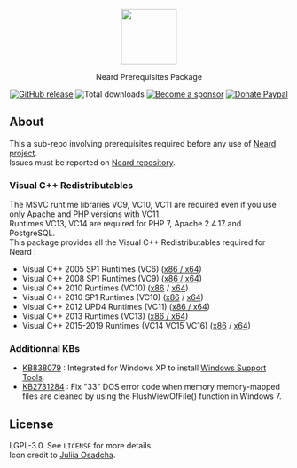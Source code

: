 <p align="center"><a href="https://neard.io" target="_blank"><img width="100" src="https://neard.io/img/logo-prereq.png"></a></p>
<p align="center">Neard Prerequisites Package</p>

<p align="center">
  <a href="https://github.com/neard/prerequisites/releases/latest"><img src="https://img.shields.io/github/release/neard/prerequisites.svg?style=flat-square" alt="GitHub release"></a>
  <img src="https://img.shields.io/github/downloads/neard/prerequisites/total.svg?style=flat-square" alt="Total downloads">
  <a href="https://github.com/sponsors/crazy-max"><img src="https://img.shields.io/badge/sponsor-crazy--max-181717.svg?logo=github&style=flat-square" alt="Become a sponsor"></a>
  <a href="https://www.paypal.me/crazyws"><img src="https://img.shields.io/badge/donate-paypal-00457c.svg?logo=paypal&style=flat-square" alt="Donate Paypal"></a>
</p>

## About

This a sub-repo involving prerequisites required before any use of [Neard project](https://github.com/neard/neard).<br />
Issues must be reported on [Neard repository](https://github.com/neard/neard/issues).

### Visual C++ Redistributables

The MSVC runtime libraries VC9, VC10, VC11 are required even if you use only Apache and PHP versions with VC11.<br />
Runtimes VC13, VC14 are required for PHP 7, Apache 2.4.17 and PostgreSQL.<br />
This package provides all the Visual C++ Redistributables required for Neard :

* Visual C++ 2005 SP1 Runtimes (VC6) ([x86 / x64](https://www.microsoft.com/en-US/download/details.aspx?id=26347))
* Visual C++ 2008 SP1 Runtimes (VC9) ([x86 / x64](https://www.microsoft.com/en-US/download/details.aspx?id=26368))
* Visual C++ 2010 Runtimes (VC10) ([x86](https://www.microsoft.com/en-US/download/details.aspx?id=5555) / [x64](https://www.microsoft.com/en-US/download/details.aspx?id=14632))
* Visual C++ 2010 SP1 Runtimes (VC10) ([x86](http://www.microsoft.com/en-US/download/details.aspx?id=8328) / [x64](https://www.microsoft.com/en-US/download/details.aspx?id=13523))
* Visual C++ 2012 UPD4 Runtimes (VC11) ([x86 / x64](http://www.microsoft.com/en-US/download/details.aspx?id=30679))
* Visual C++ 2013 Runtimes (VC13) ([x86 / x64](https://www.microsoft.com/en-US/download/details.aspx?id=40784))
* Visual C++ 2015-2019 Runtimes (VC14 VC15 VC16) ([x86](https://aka.ms/vs/16/release/VC_redist.x86.exe) / [x64](https://aka.ms/vs/16/release/VC_redist.x64.exe))

### Additionnal KBs

* [KB838079](http://support.microsoft.com/kb/838079) : Integrated for Windows XP to install [Windows Support Tools](http://www.microsoft.com/en-us/download/details.aspx?id=18546).
* [KB2731284](http://support.microsoft.com/kb/2731284) : Fix "33" DOS error code when memory memory-mapped files are cleaned by using the FlushViewOfFile() function in Windows 7.

## License

LGPL-3.0. See `LICENSE` for more details.<br />
Icon credit to [Juliia Osadcha](https://www.iconfinder.com/iconsets/web-ui-3).